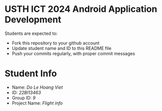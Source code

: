 USTH ICT 2024 Android Application Development
=====================================================

Students are expected to:

* Fork this repository to your github account
* Update student name and ID to this README file
* Push your commits regularly, with proper commit messages

Student Info
=======================

* Name: *Do Le Hoang Viet*
* ID: *22BI13463*
* Group ID: *9*
* Project Name: *Flight info*
